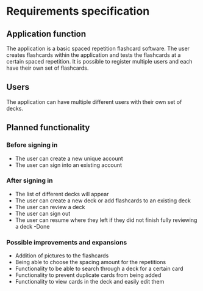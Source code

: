 # Requirements specification

## Application function

The application is a basic spaced repetition flashcard software. The user creates flashcards within the application and tests the flashcards at a certain spaced repetition. It is possible to register multiple users and each have their own set of flashcards.

## Users

The application can have multiple different users with their own set of decks.

## Planned functionality

### Before signing in

- The user can create a new unique account
- The user can sign into an existing account

### After signing in

- The list of different decks will appear
- The user can create a new deck or add flashcards to an existing deck
- The user can review a deck
- The user can sign out
- The user can resume where they left if they did not finish fully reviewing a deck -Done

### Possible improvements and expansions

- Addition of pictures to the flashcards
- Being able to choose the spacing amount for the repetitions
- Functionality to be able to search through a deck for a certain card
- Functionality to prevent duplicate cards from being added
- Functionality to view cards in the deck and easily edit them
